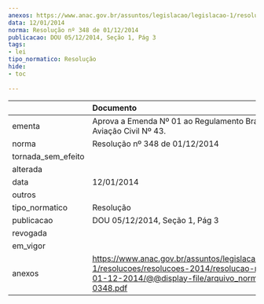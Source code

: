 ```yaml
---
anexos: https://www.anac.gov.br/assuntos/legislacao/legislacao-1/resolucoes/resolucoes-2014/resolucao-no-348-de-01-12-2014/@@display-file/arquivo_norma/RA2014-0348.pdf
data: 12/01/2014
norma: Resolução nº 348 de 01/12/2014
publicacao: DOU 05/12/2014, Seção 1, Pág 3
tags:
- lei
tipo_normatico: Resolução
hide: 
- toc 
 
---
```


|                    | Documento                                                                                                                                                       |
|:-------------------|:----------------------------------------------------------------------------------------------------------------------------------------------------------------|
| ementa             | Aprova a Emenda Nº 01 ao Regulamento Brasileiro da Aviação Civil Nº 43.                                                                                         |
| norma              | Resolução nº 348 de 01/12/2014                                                                                                                                  |
| tornada_sem_efeito |                                                                                                                                                                 |
| alterada           |                                                                                                                                                                 |
| data               | 12/01/2014                                                                                                                                                      |
| outros             |                                                                                                                                                                 |
| tipo_normatico     | Resolução                                                                                                                                                       |
| publicacao         | DOU 05/12/2014, Seção 1, Pág 3                                                                                                                                  |
| revogada           |                                                                                                                                                                 |
| em_vigor           |                                                                                                                                                                 |
| anexos             | https://www.anac.gov.br/assuntos/legislacao/legislacao-1/resolucoes/resolucoes-2014/resolucao-no-348-de-01-12-2014/@@display-file/arquivo_norma/RA2014-0348.pdf |